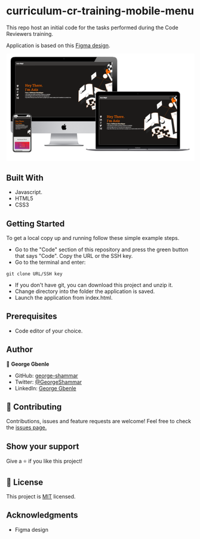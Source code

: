 # curriculum-cr-training-mobile-menu


This repo host an initial code for the tasks performed during the Code Reviewers training.

Application is based on this [Figma design](https://www.figma.com/file/t3EJUCAEViw3QasuJLPLVT/Microverse-Student-Potfolio-Templates-Main?node-id=1%3A1471).


![screenshot](screenshot.png)

## Built With
- Javascript.
- HTML5
- CSS3

## Getting Started

To get a local copy up and running follow these simple example steps.

- Go to the "Code" section of this repository and press the green button that says "Code". Copy the URL or the SSH key.
- Go to the terminal and enter:
```
git clone URL/SSH key
```
- If you don't have git, you can download this project and unzip it.
- Change directory into the folder the application is saved.
- Launch the application from index.html.

## Prerequisites
- Code editor of your choice.



## Author

👤 **George Gbenle**

- GitHub: [george-shammar](https://github.com/george-shammar)
- Twitter: [@GeorgeShammar](https://twitter.com/GeorgeShammar)
- LinkedIn: [George Gbenle](https://www.linkedin.com/in/georgegbenle/)
 

## 🤝 Contributing

Contributions, issues and feature requests are welcome!
Feel free to check the [issues page.](https://github.com/george-shammar/mobile-menu/issues)


## Show your support

Give a ⭐️ if you like this project!


## 📝 License

This project is [MIT](LICENSE) licensed.

## Acknowledgments
- Figma design